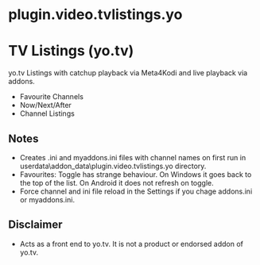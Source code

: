 # plugin.video.tvlistings.yo

# TV Listings (yo.tv)

yo.tv Listings with catchup playback via Meta4Kodi and live playback via addons.

* Favourite Channels
* Now/Next/After
* Channel Listings

## Notes
* Creates <country>.ini and myaddons.ini files with channel names on first run in userdata\addon_data\plugin.video.tvlistings.yo directory.
* Favourites: Toggle has strange behaviour. On Windows it goes back to the top of the list. On Android it does not refresh on toggle.
* Force channel and ini file reload in the Settings if you chage addons.ini or myaddons.ini.

## Disclaimer
* Acts as a front end to yo.tv. It is not a product or endorsed addon of yo.tv.
